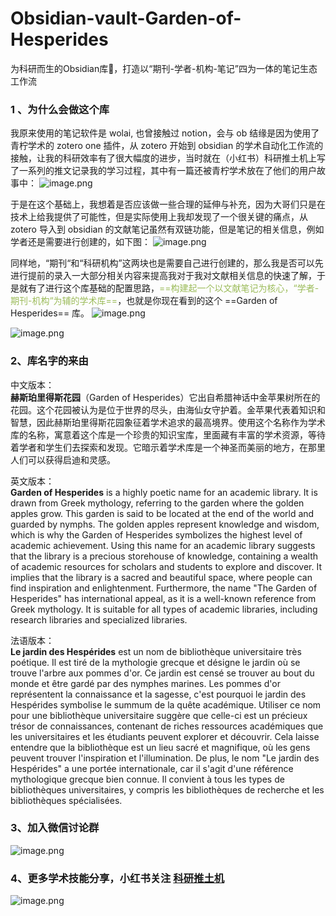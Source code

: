 # Obsidian-vault-Garden-of-Hesperides
为科研而生的Obsidian库🎉，打造以“期刊-学者-机构-笔记”四为一体的笔记生态工作流

### 1 、为什么会做这个库
我原来使用的笔记软件是 wolai, 也曾接触过 notion，会与 ob 结缘是因为使用了青柠学术的 zotero one 插件，从 zotero 开始到 obsidian 的学术自动化工作流的接触，让我的科研效率有了很大幅度的进步，当时就在（小红书）科研推土机上写了一系列的推文记录我的学习过程，其中有一篇还被青柠学术放在了他们的用户故事中：
![image.png](https://klausepicgo.oss-cn-hangzhou.aliyuncs.com/img/202405192036804.png)


于是在这个基础上，我想着是否应该做一些合理的延伸与补充，因为大哥们只是在技术上给我提供了可能性，但是实际使用上我却发现了一个很关键的痛点，从 zotero 导入到 obsidian 的文献笔记虽然有双链功能，但是笔记的相关信息，例如学者还是需要进行创建的，如下图：
![image.png](https://klausepicgo.oss-cn-hangzhou.aliyuncs.com/img/202405190237654.png)


同样地，“期刊“和“科研机构”这两块也是需要自己进行创建的，那么我是否可以先进行提前的录入一大部分相关内容来提高我对于我对文献相关信息的快速了解，于是就有了进行这个库基础的配置思路，<font color="#9bbb59">==构建起一个以文献笔记为核心，“学者-期刊-机构“为辅的学术库==</font>，也就是你现在看到的这个 ==Garden of Hesperides== 库。
![image.png](https://klausepicgo.oss-cn-hangzhou.aliyuncs.com/img/202405190246168.png)

![image.png](https://klausepicgo.oss-cn-hangzhou.aliyuncs.com/img/202405191558301.png)



### 2、库名字的来由
中文版本：<br />
**赫斯珀里得斯花园**（Garden of Hesperides）它出自希腊神话中金苹果树所在的花园。这个花园被认为是位于世界的尽头，由海仙女守护着。金苹果代表着知识和智慧，因此赫斯珀里得斯花园象征着学术追求的最高境界。使用这个名称作为学术库的名称，寓意着这个库是一个珍贵的知识宝库，里面藏有丰富的学术资源，等待着学者和学生们去探索和发现。它暗示着学术库是一个神圣而美丽的地方，在那里人们可以获得启迪和灵感。

英文版本：<br />
**Garden of Hesperides** is a highly poetic name for an academic library. It is drawn from Greek mythology, referring to the garden where the golden apples grow. This garden is said to be located at the end of the world and guarded by nymphs. The golden apples represent knowledge and wisdom, which is why the Garden of Hesperides symbolizes the highest level of academic achievement. Using this name for an academic library suggests that the library is a precious storehouse of knowledge, containing a wealth of academic resources for scholars and students to explore and discover. It implies that the library is a sacred and beautiful space, where people can find inspiration and enlightenment. Furthermore, the name "The Garden of Hesperides" has international appeal, as it is a well-known reference from Greek mythology. It is suitable for all types of academic libraries, including research libraries and specialized libraries.

法语版本：<br />
**Le jardin des Hespérides**  est un nom de bibliothèque universitaire très poétique. Il est tiré de la mythologie grecque et désigne le jardin où se trouve l'arbre aux pommes d'or. Ce jardin est censé se trouver au bout du monde et être gardé par des nymphes marines. Les pommes d'or représentent la connaissance et la sagesse, c'est pourquoi le jardin des Hespérides symbolise le summum de la quête académique. Utiliser ce nom pour une bibliothèque universitaire suggère que celle-ci est un précieux trésor de connaissances, contenant de riches ressources académiques que les universitaires et les étudiants peuvent explorer et découvrir. Cela laisse entendre que la bibliothèque est un lieu sacré et magnifique, où les gens peuvent trouver l'inspiration et l'illumination. De plus, le nom "Le jardin des Hespérides" a une portée internationale, car il s'agit d'une référence mythologique grecque bien connue. Il convient à tous les types de bibliothèques universitaires, y compris les bibliothèques de recherche et les bibliothèques spécialisées.

### 3、加入微信讨论群
![image.png](https://klausepicgo.oss-cn-hangzhou.aliyuncs.com/img/202405192100320.png)

### 4、更多学术技能分享，小红书关注 [科研推土机](https://www.xiaohongshu.com/user/profile/5eb1007c000000000100613d)
![image.png](https://klausepicgo.oss-cn-hangzhou.aliyuncs.com/img/202405192110314.png)




